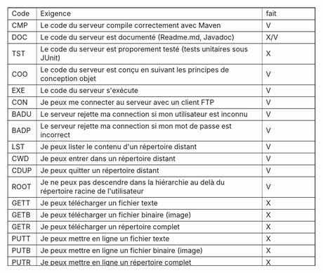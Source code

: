 <table cellspacing="0" cellpadding="0" dir="ltr" border="1" style="width: 702px; height: 588px;"><colgroup><col width="45" /><col width="547" /></colgroup>
<tbody>
<tr style="height: 21px;">
<td data-sheets-value="{&quot;1&quot;:2,&quot;2&quot;:&quot;Code&quot;}" style="width: 44px; height: 21px;">Code</td>
<td data-sheets-value="{&quot;1&quot;:2,&quot;2&quot;:&quot;Exigence&quot;}" style="width: 545px; height: 21px;">Exigence</td>
<td style="width: 112px; height: 21px;">fait</td>
</tr>
<tr style="height: 21px;">
<td data-sheets-value="{&quot;1&quot;:2,&quot;2&quot;:&quot;CMP&quot;}" style="width: 44px; height: 21px;">CMP</td>
<td data-sheets-value="{&quot;1&quot;:2,&quot;2&quot;:&quot;Le code du serveur compile correctement avec Maven&quot;}" style="width: 545px; height: 21px;">Le code du serveur compile correctement avec Maven</td>
<td style="width: 112px; height: 21px;">V</td>
</tr>
<tr style="height: 21px;">
<td data-sheets-value="{&quot;1&quot;:2,&quot;2&quot;:&quot;DOC&quot;}" style="width: 44px; height: 21px;">DOC</td>
<td data-sheets-value="{&quot;1&quot;:2,&quot;2&quot;:&quot;Le code du serveur est document\u00e9 (Readme.md, Javadoc)&quot;}" style="width: 545px; height: 21px;">Le code du serveur est document&eacute; (Readme.md, Javadoc)</td>
<td style="width: 112px; height: 21px;">X/V</td>
</tr>
<tr style="height: 21px;">
<td data-sheets-value="{&quot;1&quot;:2,&quot;2&quot;:&quot;TST&quot;}" style="width: 44px; height: 21px;">TST</td>
<td data-sheets-value="{&quot;1&quot;:2,&quot;2&quot;:&quot;Le code du serveur est proporement test\u00e9 (tests unitaires sous JUnit)&quot;}" style="width: 545px; height: 21px;">Le code du serveur est proporement test&eacute; (tests unitaires sous JUnit)</td>
<td style="width: 112px; height: 21px;">X</td>
</tr>
<tr style="height: 21px;">
<td data-sheets-value="{&quot;1&quot;:2,&quot;2&quot;:&quot;COO&quot;}" style="width: 44px; height: 21px;">COO</td>
<td data-sheets-value="{&quot;1&quot;:2,&quot;2&quot;:&quot;Le code du serveur est con\u00e7u en suivant les principes de conception objet&quot;}" style="width: 545px; height: 21px;">Le code du serveur est con&ccedil;u en suivant les principes de conception objet</td>
<td style="width: 112px; height: 21px;">V</td>
</tr>
<tr style="height: 21px;">
<td data-sheets-value="{&quot;1&quot;:2,&quot;2&quot;:&quot;EXE&quot;}" style="width: 44px; height: 21px;">EXE</td>
<td data-sheets-value="{&quot;1&quot;:2,&quot;2&quot;:&quot;Le code du serveur s'ex\u00e9cute&quot;}" style="width: 545px; height: 21px;">Le code du serveur s'ex&eacute;cute</td>
<td style="width: 112px; height: 21px;">V</td>
</tr>
<tr style="height: 21px;">
<td data-sheets-value="{&quot;1&quot;:2,&quot;2&quot;:&quot;CON&quot;}" style="width: 44px; height: 21px;">CON</td>
<td data-sheets-value="{&quot;1&quot;:2,&quot;2&quot;:&quot;Je peux me connecter au serveur avec un client FTP&quot;}" style="width: 545px; height: 21px;">Je peux me connecter au serveur avec un client FTP</td>
<td style="width: 112px; height: 21px;">V</td>
</tr>
<tr style="height: 21px;">
<td data-sheets-value="{&quot;1&quot;:2,&quot;2&quot;:&quot;BADU&quot;}" style="width: 44px; height: 21px;">BADU</td>
<td data-sheets-value="{&quot;1&quot;:2,&quot;2&quot;:&quot;Le serveur rejette ma connection si mon utilisateur est inconnu&quot;}" style="width: 545px; height: 21px;">Le serveur rejette ma connection si mon utilisateur est inconnu</td>
<td style="width: 112px; height: 21px;">V</td>
</tr>
<tr style="height: 21px;">
<td data-sheets-value="{&quot;1&quot;:2,&quot;2&quot;:&quot;BADP&quot;}" style="width: 44px; height: 21px;">BADP</td>
<td data-sheets-value="{&quot;1&quot;:2,&quot;2&quot;:&quot;Le serveur rejette ma connection si mon mot de passe est incorrect&quot;}" style="width: 545px; height: 21px;">Le serveur rejette ma connection si mon mot de passe est incorrect</td>
<td style="width: 112px; height: 21px;">V</td>
</tr>
<tr style="height: 21px;">
<td data-sheets-value="{&quot;1&quot;:2,&quot;2&quot;:&quot;LST&quot;}" style="width: 44px; height: 21px;">LST</td>
<td data-sheets-value="{&quot;1&quot;:2,&quot;2&quot;:&quot;Je peux lister le contenu d'un r\u00e9pertoire distant&quot;}" style="width: 545px; height: 21px;">Je peux lister le contenu d'un r&eacute;pertoire distant</td>
<td style="width: 112px; height: 21px;">V</td>
</tr>
<tr style="height: 21px;">
<td data-sheets-value="{&quot;1&quot;:2,&quot;2&quot;:&quot;CWD&quot;}" style="width: 44px; height: 21px;">CWD</td>
<td data-sheets-value="{&quot;1&quot;:2,&quot;2&quot;:&quot;Je peux entrer dans un r\u00e9pertoire distant&quot;}" style="width: 545px; height: 21px;">Je peux entrer dans un r&eacute;pertoire distant</td>
<td style="width: 112px; height: 21px;">V</td>
</tr>
<tr style="height: 21px;">
<td data-sheets-value="{&quot;1&quot;:2,&quot;2&quot;:&quot;CDUP&quot;}" style="width: 44px; height: 21px;">CDUP</td>
<td data-sheets-value="{&quot;1&quot;:2,&quot;2&quot;:&quot;Je peux quitter un r\u00e9pertoire distant&quot;}" style="width: 545px; height: 21px;">Je peux quitter un r&eacute;pertoire distant</td>
<td style="width: 112px; height: 21px;">V</td>
</tr>
<tr style="height: 21px;">
<td data-sheets-value="{&quot;1&quot;:2,&quot;2&quot;:&quot;ROOT&quot;}" style="width: 44px; height: 21px;">ROOT</td>
<td data-sheets-value="{&quot;1&quot;:2,&quot;2&quot;:&quot;Je ne peux pas descendre dans la hi\u00e9rarchie au del\u00e0 du r\u00e9pertoire racine de l'utilisateur&quot;}" style="width: 545px; height: 21px;">Je ne peux pas descendre dans la hi&eacute;rarchie au del&agrave; du r&eacute;pertoire racine de l'utilisateur</td>
<td style="width: 112px; height: 21px;">V</td>
</tr>
<tr style="height: 21px;">
<td data-sheets-value="{&quot;1&quot;:2,&quot;2&quot;:&quot;GETT&quot;}" style="width: 44px; height: 21px;">GETT</td>
<td data-sheets-value="{&quot;1&quot;:2,&quot;2&quot;:&quot;Je peux t\u00e9l\u00e9charger un fichier texte&quot;}" style="width: 545px; height: 21px;">Je peux t&eacute;l&eacute;charger un fichier texte</td>
<td style="width: 112px; height: 21px;">X</td>
</tr>
<tr style="height: 21px;">
<td data-sheets-value="{&quot;1&quot;:2,&quot;2&quot;:&quot;GETB&quot;}" style="width: 44px; height: 21px;">GETB</td>
<td data-sheets-value="{&quot;1&quot;:2,&quot;2&quot;:&quot;Je peux t\u00e9l\u00e9charger un fichier binaire (image)&quot;}" style="width: 545px; height: 21px;">Je peux t&eacute;l&eacute;charger un fichier binaire (image)</td>
<td style="width: 112px; height: 21px;">X</td>
</tr>
<tr style="height: 21px;">
<td data-sheets-value="{&quot;1&quot;:2,&quot;2&quot;:&quot;GETR&quot;}" style="width: 44px; height: 21px;">GETR</td>
<td data-sheets-value="{&quot;1&quot;:2,&quot;2&quot;:&quot;Je peux t\u00e9l\u00e9charger un r\u00e9pertoire complet&quot;}" style="width: 545px; height: 21px;">Je peux t&eacute;l&eacute;charger un r&eacute;pertoire complet</td>
<td style="width: 112px; height: 21px;">X</td>
</tr>
<tr style="height: 21px;">
<td data-sheets-value="{&quot;1&quot;:2,&quot;2&quot;:&quot;PUTT&quot;}" style="width: 44px; height: 21px;">PUTT</td>
<td data-sheets-value="{&quot;1&quot;:2,&quot;2&quot;:&quot;Je peux mettre en ligne un fichier texte&quot;}" style="width: 545px; height: 21px;">Je peux mettre en ligne un fichier texte</td>
<td style="width: 112px; height: 21px;">X</td>
</tr>
<tr style="height: 21px;">
<td data-sheets-value="{&quot;1&quot;:2,&quot;2&quot;:&quot;PUTB&quot;}" style="width: 44px; height: 21px;">PUTB</td>
<td data-sheets-value="{&quot;1&quot;:2,&quot;2&quot;:&quot;Je peux mettre en ligne un fichier binaire (image)&quot;}" style="width: 545px; height: 21px;">Je peux mettre en ligne un fichier binaire (image)</td>
<td style="width: 112px; height: 21px;">X</td>
</tr>
<tr style="height: 21px;">
<td data-sheets-value="{&quot;1&quot;:2,&quot;2&quot;:&quot;PUTR&quot;}" style="width: 44px; height: 21px;">PUTR</td>
<td data-sheets-value="{&quot;1&quot;:2,&quot;2&quot;:&quot;Je peux mettre en ligne un r\u00e9pertoire complet&quot;}" style="width: 545px; height: 21px;">Je peux mettre en ligne un r&eacute;pertoire complet</td>
<td style="width: 112px; height: 21px;">X</td>
</tr>
<tr style="height: 21px;">
<td data-sheets-value="{&quot;1&quot;:2,&quot;2&quot;:&quot;RENF&quot;}" style="width: 44px; height: 21px;">RENF</td>
<td data-sheets-value="{&quot;1&quot;:2,&quot;2&quot;:&quot;Je peux renommer un fichier distant&quot;}" style="width: 545px; height: 21px;">Je peux renommer un fichier distant</td>
<td style="width: 112px; height: 21px;">X</td>
</tr>
<tr style="height: 21px;">
<td data-sheets-value="{&quot;1&quot;:2,&quot;2&quot;:&quot;MKD&quot;}" style="width: 44px; height: 21px;">MKD</td>
<td data-sheets-value="{&quot;1&quot;:2,&quot;2&quot;:&quot;Je peux cr\u00e9er un r\u00e9pertoire distant&quot;}" style="width: 545px; height: 21px;">Je peux cr&eacute;er un r&eacute;pertoire distant</td>
<td style="width: 112px; height: 21px;">V</td>
</tr>
<tr style="height: 21px;">
<td data-sheets-value="{&quot;1&quot;:2,&quot;2&quot;:&quot;REND&quot;}" style="width: 44px; height: 21px;">REND</td>
<td data-sheets-value="{&quot;1&quot;:2,&quot;2&quot;:&quot;Je peux renommer un r\u00e9pertoire distant&quot;}" style="width: 545px; height: 21px;">Je peux renommer un r&eacute;pertoire distant</td>
<td style="width: 112px; height: 21px;">X</td>
</tr>
<tr style="height: 21px;">
<td data-sheets-value="{&quot;1&quot;:2,&quot;2&quot;:&quot;RMD&quot;}" style="width: 44px; height: 21px;">RMD</td>
<td data-sheets-value="{&quot;1&quot;:2,&quot;2&quot;:&quot;Je peux supprimer un r\u00e9pertoire distant&quot;}" style="width: 545px; height: 21px;">Je peux supprimer un r&eacute;pertoire distant</td>
<td style="width: 112px; height: 21px;">X</td>
</tr>
<tr style="height: 21px;">
<td data-sheets-value="{&quot;1&quot;:2,&quot;2&quot;:&quot;CLOS&quot;}" style="width: 44px; height: 21px;">CLOS</td>
<td data-sheets-value="{&quot;1&quot;:2,&quot;2&quot;:&quot;Je peux couper proprement la connection (sans crasher le serveur)&quot;}" style="width: 545px; height: 21px;">Je peux couper proprement la connection (sans crasher le serveur)</td>
<td style="width: 112px; height: 21px;">V</td>
</tr>
<tr style="height: 21px;">
<td data-sheets-value="{&quot;1&quot;:2,&quot;2&quot;:&quot;PORT&quot;}" style="width: 44px; height: 21px;">PORT</td>
<td data-sheets-value="{&quot;1&quot;:2,&quot;2&quot;:&quot;Je peux configurer le port du serveur FTP&quot;}" style="width: 545px; height: 21px;">Je peux configurer le port du serveur FTP</td>
<td style="width: 112px; height: 21px;">V</td>
</tr>
<tr style="height: 21px;">
<td data-sheets-value="{&quot;1&quot;:2,&quot;2&quot;:&quot;HOME&quot;}" style="width: 44px; height: 21px;">HOME</td>
<td data-sheets-value="{&quot;1&quot;:2,&quot;2&quot;:&quot;Je peux configurer le r\u00e9pertoire racine du serveur FTP&quot;}" style="width: 545px; height: 21px;">Je peux configurer le r&eacute;pertoire racine du serveur FTP</td>
<td style="width: 112px; height: 21px;">V</td>
</tr>
<tr style="height: 21px;">
<td data-sheets-value="{&quot;1&quot;:2,&quot;2&quot;:&quot;ACPA&quot;}" style="width: 44px; height: 21px;">ACPA</td>
<td data-sheets-value="{&quot;1&quot;:2,&quot;2&quot;:&quot;Le serveur supporte le mode ACTIF et PASSIF&quot;}" style="width: 545px; height: 21px;">Le serveur supporte le mode ACTIF et PASSIF</td>
<td style="width: 112px; height: 21px;">V</td>
</tr>
<tr style="height: 21px;">
<td data-sheets-value="{&quot;1&quot;:2,&quot;2&quot;:&quot;THRE&quot;}" style="width: 44px; height: 21px;">THRE</td>
<td data-sheets-value="{&quot;1&quot;:2,&quot;2&quot;:&quot;Le serveur supporte la connexion de plusieurs clients simultan\u00e9s&quot;}" style="width: 545px; height: 21px;">Le serveur supporte la connexion de plusieurs clients simultan&eacute;s</td>
<td style="width: 112px; height: 21px;">V</td>
</tr>
</tbody>
</table>